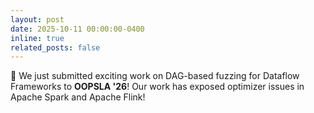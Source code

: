```yaml
---
layout: post
date: 2025-10-11 00:00:00-0400
inline: true
related_posts: false
---
```


🎉 We just submitted exciting work on DAG-based fuzzing for Dataflow Frameworks to **OOPSLA '26**! Our work has exposed optimizer issues in Apache Spark and Apache Flink!